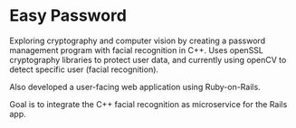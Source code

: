 # Easy Password

Exploring cryptography and computer vision by creating a password management program with facial recognition in C++. Uses openSSL cryptography libraries to protect user data, and currently using openCV to detect specific user (facial recognition).

Also developed a user-facing web application using Ruby-on-Rails.

Goal is to integrate the C++ facial recognition as microservice for the Rails app.
